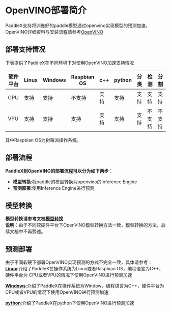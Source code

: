 # OpenVINO部署简介
PaddleX支持将训练好的paddle模型通过openvino实现模型的预测加速，OpenVINO详细资料与安装流程请参考[OpenVINO](https://docs.openvinotoolkit.org/latest/index.html)

## 部署支持情况
下表提供了PaddleX在不同环境下对使用OpenVINO加速支持情况  

|硬件平台|Linux|Windows|Raspbian OS|c++|python |分类|检测|分割|
| ----|  ---- | ---- | ----|  ---- | ---- |---- | ---- |---- |
|CPU|支持|支持|不支持|支持|支持|支持|支持|支持|
|VPU|支持|支持|支持|支持|支持|支持|不支持|不支持|  


其中Raspbian OS为树莓派操作系统。

## 部署流程
**PaddleX到OpenVINO的部署流程可以分为如下两步**： 

  * **模型转换**:将paddle的模型转换为openvino的Inference Engine
  * **预测部署**:使用Inference Engine进行预测

## 模型转换 
**模型转换请参考文档[模型转换](./export_openvino_model.md)**  
**说明**：由于不同软硬件平台下OpenVINO模型转换方法一致，模型转换的方法，后续文档中不再赘述。

## 预测部署
由于不同软硬下部署OpenVINO实现预测的方式不完全一致，具体请参考：  
**[Linux](./linux.md)**:介绍了PaddleX在操作系统为Linux或者Raspbian OS，编程语言为C++，硬件平台为
CPU或者VPU的情况下使用OpenVINO进行预测加速  

**[Windows](./windows.md)**:介绍了PaddleX在操作系统为Window，编程语言为C++，硬件平台为CPU或者VPU的情况下使用OpenVINO进行预测加速  

**[python](./windows.md)**:介绍了PaddleX在python下使用OpenVINO进行预测加速